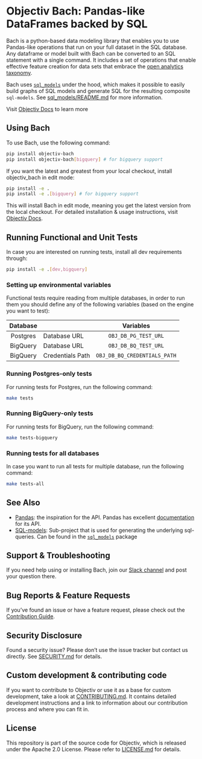 # Objectiv Bach: Pandas-like DataFrames backed by SQL

Bach is a python-based data modeling library that enables you to use Pandas-like operations that run on your full dataset in the SQL database. Any dataframe or model built with Bach can be converted to an SQL statement with a single command. It includes a set of operations that enable effective feature creation for data sets that embrace the [open analytics taxonomy](https://objectiv.io/docs/taxonomy/).

Bach uses [`sql_models`](./sql_models/) under the hood, which makes it possible to easily build graphs of SQL models and generate SQL for the resulting composite `sql-models`. See [sql_models/README.md](./sql_models/README.md) for more information.

Visit [Objectiv Docs](https://objectiv.io/docs/modeling/bach/) to learn more

## Using Bach
To use Bach, use the following command:
```bash
pip install objectiv-bach
pip install objectiv-bach[bigquery] # for bigquery support
```

If you want the latest and greatest from your local checkout, install objectiv_bach in edit mode:
```bash
pip install -e .
pip install -e .[bigquery] # for bigquery support
```

This will install Bach in edit mode, meaning you get the latest version from the local checkout.
For detailed installation & usage instructions, visit [Objectiv Docs](https://www.objectiv.io/docs).


## Running Functional and Unit Tests
In case you are interested on running tests, install all dev requirements through:
```bash
pip install -e .[dev,bigquery]
```

### Setting up environmental variables
Functional tests require reading from multiple databases, in order to run them you should define
any of the following variables (based on the engine you want to test):

|    Database     |                  |           Variables          |
|:---------------:|------------------|:----------------------------:|
|    Postgres     | Database URL     |     `OBJ_DB_PG_TEST_URL`     |
|    BigQuery     | Database URL     |     `OBJ_DB_BQ_TEST_URL`     |
|    BigQuery     | Credentials Path | `OBJ_DB_BQ_CREDENTIALS_PATH` |



### Running Postgres-only tests
For running tests for Postgres, run the following command:
```bash
make tests
```

### Running BigQuery-only tests
For running tests for BigQuery, run the following command:
```bash
make tests-bigquery
```

### Running tests for all databases
In case you want to run all tests for multiple database, run the following command:
```bash
make tests-all
```

## See Also
* [Pandas](https://github.com/pandas-dev/pandas): the inspiration for the API.
   Pandas has excellent [documentation](https://pandas.pydata.org/docs/) for its API.
* [SQL-models](./sql_models/): Sub-project that is used for generating the underlying sql-queries. Can be 
  found in the [`sql_models`](./sql_models/) package

## Support & Troubleshooting
If you need help using or installing Bach, join our [Slack channel](https://objectiv.io/join-slack/) and post your question there. 

## Bug Reports & Feature Requests
If you’ve found an issue or have a feature request, please check out the [Contribution Guide](https://objectiv.io/docs/home/the-project/contribute/).

## Security Disclosure
Found a security issue? Please don’t use the issue tracker but contact us directly. See [SECURITY.md](../SECURITY.md) for details.

## Custom development & contributing code
If you want to contribute to Objectiv or use it as a base for custom development, take a look at [CONTRIBUTING.md](CONTRIBUTING.md). It contains detailed development instructions and a link to information about our contribution process and where you can fit in.

## License
This repository is part of the source code for Objectiv, which is released under the Apache 2.0 License. Please refer to [LICENSE.md](../LICENSE.md) for details.
